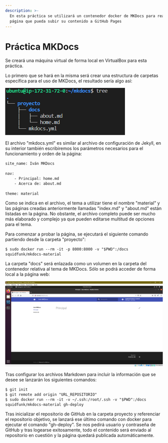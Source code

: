 ```yaml
---
description: >-
  En esta práctica se utilizará un contenedor docker de MKDocs para realizar una
  página que pueda subir su contenido a GitHub Pages
---
```


# Práctica MKDocs

Se creará una máquina virtual de forma local en VirtualBox para esta práctica.

Lo primero que se hará en la misma será crear una estructura de carpetas específica para el uso de MKDocs, el resultado sería algo así:

![](../.gitbook/assets/image%20%2854%29.png)

El archivo "mkdocs.yml" es similar al archivo de configuración de Jekyll, en su interior también escribiremos los parámetros necesarios para el funcionamiento y orden de la página:

```text
site_name: Iván MKDocs

nav:
    - Principal: home.md
    - Acerca de: about.md

theme: material
```

Como se indica en el archivo, el tema a utilizar tiene el nombre "material" y las páginas creadas anteriormente llamadas "index.md" y "about.md" están listadas en la página. No obstante, el archivo completo puede ser mucho más elaborado y complejo ya que pueden editarse multitud de opciones para el tema.

Para comenzar a probar la página, se ejecutará el siguiente comando partiendo desde la carpeta "proyecto":

```text
$ sudo docker run --rm -it -p 8000:8000 -v "$PWD":/docs squidfunk/mkdocs-material
```

La carpeta "docs" será enlazada como un volumen en la carpeta del contenedor relativa al tema de MKDocs. Sólo se podrá acceder de forma local a la página web:

![](../.gitbook/assets/image%20%2853%29.png)

Tras configurar los archivos Markdown para incluir la información que se desee se lanzarán los siguientes comandos:

```text
$ git init
$ git remote add origin "URL_REPOSITORIO"
$ sudo docker run --rm -it -v ~/.ssh:/root/.ssh -v "$PWD":/docs squidfunk/mkdocs-material gh-deploy
```

Tras inicializar el repositorio de GitHub en la carpeta proyecto y referenciar el repositorio objetivo, se lanzará ese último comando con docker para ejecutar el comando "gh-deploy". Se nos pedirá usuario y contraseña de GitHub y tras logearse exitosamente, todo el contenido será enviado al repositorio en cuestión y la página quedará publicada automáticamente.

